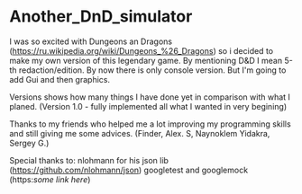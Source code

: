 # Another_DnD_simulator
I was so excited with Dungeons an Dragons (https://ru.wikipedia.org/wiki/Dungeons_%26_Dragons) so i decided to make my own version of this legendary game. By mentioning D&D I mean 5-th redaction/edition.
By now there is only console version. But I'm going to add Gui and then graphics.

Versions shows how many things I have done yet in comparison with what I planed.
(Version 1.0 - fully implemented all what I wanted in very begining)

Thanks to my friends who helped me a lot improving my programming skills and still giving me some advices.
(Finder, Alex. S, Naynoklem Yidakra, Sergey G.)

Special thanks to:
  nlohmann for his json lib (https://github.com/nlohmann/json)
  googletest and googlemock (https:*some link here*)
